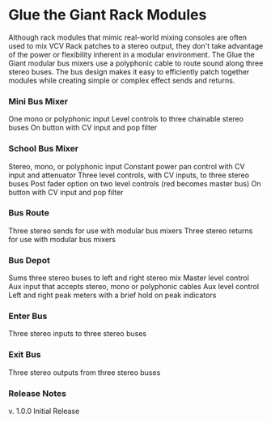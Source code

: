# Glue the Giant Rack Modules

Although rack modules that mimic real-world mixing consoles are often used to
mix VCV Rack patches to a stereo output, they don't take advantage of the power
or flexibility inherent in a modular environment. The Glue the Giant modular
bus mixers use a polyphonic cable to route sound along three stereo buses. The
bus design makes it easy to efficiently patch together modules while creating
simple or complex effect sends and returns.

### Mini Bus Mixer

One mono or polyphonic input
Level controls to three chainable stereo buses
On button with CV input and pop filter

### School Bus Mixer

Stereo, mono, or polyphonic input
Constant power pan control with CV input and attenuator
Three level controls, with CV inputs, to three stereo buses
Post fader option on two level controls (red becomes master bus)
On button with CV input and pop filter

### Bus Route

Three stereo sends for use with modular bus mixers
Three stereo returns for use with modular bus mixers

### Bus Depot

Sums three stereo buses to left and right stereo mix
Master level control
Aux input that accepts stereo, mono or polyphonic cables
Aux level control
Left and right peak meters with a brief hold on peak indicators

### Enter Bus

Three stereo inputs to three stereo buses

### Exit Bus

Three stereo outputs from three stereo buses

### Release Notes

v. 1.0.0 Initial Release
